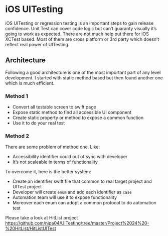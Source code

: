 # iOS UITesting

iOS UITesting or regression testing is an important steps to gain release confidence. Unit Test can cover code logic but can’t guaranty visually it’s going to work as expected. There are not much help out there for iOS XCTest based. Most of them are cross platform or 3rd party which doesn’t reflect real power of UITesting. 

## Architecture 

Following a good architecture is one of the most important part of any level development. I started with static method based but then found another one  which is much efficient. 

### Method 1
* Convert all testable screen to swift page 
* Expose static method to find all accessible UI component 
* Create static property or method to expose a common function
* Use it to do your real test  

### Method 2

There are some problem of method one. Like:
* Accessibility identifier could out of sync with developer 
* It’s not scaleable in terms of functionality 

To overcome it, here is the better system:
* Create an identifier swift file that common to real target project and UITest project 
* Developer will create `enum` and add each identifier as `case`
* Automation team will use it to expose functionality
* Moreover each enum can adopt a common protocol to do automation test

Please take a look at HitList project 
https://github.com/nipa04/UITesting/tree/master/Project%2024%20-%20HitList/HitListUITest  
